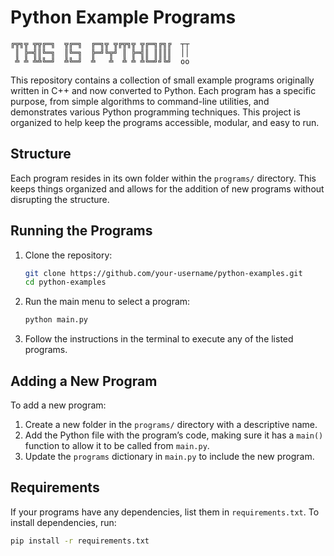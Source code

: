 # Python Example Programs

```plaintext
╔╦╗╦ ╦╦╔═╗  ╦╔═╗  ╔═╗╦ ╦╔╦╗╦ ╦╔═╗╔╗╔  ┬┬
 ║ ╠═╣║╚═╗  ║╚═╗  ╠═╝╚╦╝ ║ ╠═╣║ ║║║║  ││
 ╩ ╩ ╩╩╚═╝  ╩╚═╝  ╩   ╩  ╩ ╩ ╩╚═╝╝╚╝  oo
```

This repository contains a collection of small example programs originally written in C++ and now converted to Python. Each program has a specific purpose, from simple algorithms to command-line utilities, and demonstrates various Python programming techniques. This project is organized to help keep the programs accessible, modular, and easy to run.

## Structure

Each program resides in its own folder within the `programs/` directory. This keeps things organized and allows for the addition of new programs without disrupting the structure.


## Running the Programs

1. Clone the repository:
    ```bash
    git clone https://github.com/your-username/python-examples.git
    cd python-examples
    ```

2. Run the main menu to select a program:
    ```bash
    python main.py
    ```

3. Follow the instructions in the terminal to execute any of the listed programs.

## Adding a New Program

To add a new program:

1. Create a new folder in the `programs/` directory with a descriptive name.
2. Add the Python file with the program’s code, making sure it has a `main()` function to allow it to be called from `main.py`.
3. Update the `programs` dictionary in `main.py` to include the new program.

## Requirements

If your programs have any dependencies, list them in `requirements.txt`. To install dependencies, run:

```bash
pip install -r requirements.txt
```


